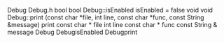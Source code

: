 Debug Debug.h bool bool Debug::isEnabled isEnabled = false void void
Debug::print (const char \*file, int line, const char \*func, const
String &message) print const char \* file int line const char \* func
const String & message Debug DebugisEnabled Debugprint
